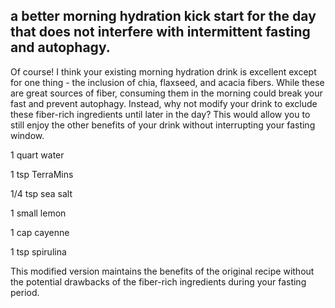 ## a better morning hydration kick start for the day that does not interfere with intermittent fasting and autophagy.
Of course! I think your existing morning hydration drink is excellent except for one thing - the inclusion of chia, flaxseed, and acacia fibers. 
While these are great sources of fiber, consuming them in the morning could break your fast and prevent autophagy. 
Instead, why not modify your drink to exclude these fiber-rich ingredients until later in the day? 
This would allow you to still enjoy the other benefits of your drink without interrupting your fasting window.


1 quart water

1 tsp TerraMins

1/4 tsp sea salt

1 small lemon

1 cap cayenne

1 tsp spirulina

This modified version maintains the benefits of the original recipe without the potential drawbacks of the fiber-rich ingredients during your fasting period.
